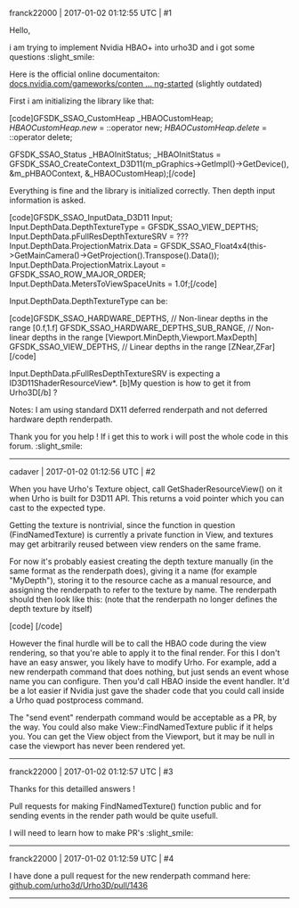 franck22000 | 2017-01-02 01:12:55 UTC | #1

Hello, 

i am trying to implement Nvidia HBAO+ into urho3D and i got some questions :slight_smile: 

Here is the official online documentaiton: [docs.nvidia.com/gameworks/conten ... ng-started](http://docs.nvidia.com/gameworks/content/gameworkslibrary/visualfx/hbao/product.html#getting-started) (slightly outdated)

First i am initializing the library like that: 

[code]GFSDK_SSAO_CustomHeap _HBAOCustomHeap;
_HBAOCustomHeap.new_ = ::operator new;
_HBAOCustomHeap.delete_ = ::operator delete;

GFSDK_SSAO_Status _HBAOInitStatus;
_HBAOInitStatus = GFSDK_SSAO_CreateContext_D3D11(m_pGraphics->GetImpl()->GetDevice(), &m_pHBAOContext, &_HBAOCustomHeap);[/code]

Everything is fine and the library is initialized correctly. Then depth input information is asked.

[code]GFSDK_SSAO_InputData_D3D11 Input;
Input.DepthData.DepthTextureType = GFSDK_SSAO_VIEW_DEPTHS;
Input.DepthData.pFullResDepthTextureSRV = ???
Input.DepthData.ProjectionMatrix.Data = GFSDK_SSAO_Float4x4(this->GetMainCamera()->GetProjection().Transpose().Data());
Input.DepthData.ProjectionMatrix.Layout = GFSDK_SSAO_ROW_MAJOR_ORDER;
Input.DepthData.MetersToViewSpaceUnits = 1.0f;[/code]

Input.DepthData.DepthTextureType can be: 

[code]GFSDK_SSAO_HARDWARE_DEPTHS,                             // Non-linear depths in the range [0.f,1.f]
GFSDK_SSAO_HARDWARE_DEPTHS_SUB_RANGE,                   // Non-linear depths in the range [Viewport.MinDepth,Viewport.MaxDepth]
GFSDK_SSAO_VIEW_DEPTHS,                                 // Linear depths in the range [ZNear,ZFar][/code]

Input.DepthData.pFullResDepthTextureSRV is expecting a ID3D11ShaderResourceView*. [b]My question is how to get it from Urho3D[/b] ? 

Notes: I am using standard DX11 deferred renderpath and not deferred hardware depth renderpath.

Thank you for you help ! If i get this to work i will post the whole code in this forum. :slight_smile:

-------------------------

cadaver | 2017-01-02 01:12:56 UTC | #2

When you have Urho's Texture object, call GetShaderResourceView() on it when Urho is built for D3D11 API. This returns a void pointer which you can cast to the expected type.

Getting the texture is nontrivial, since the function in question (FindNamedTexture) is currently a private function in View, and textures may get arbitrarily reused between view renders on the same frame.

For now it's probably easiest creating the depth texture manually (in the same format as the renderpath does), giving it a name (for example "MyDepth"), storing it to the resource cache as a manual resource, and assigning the renderpath to refer to the texture by name. The renderpath should then look like this: (note that the renderpath no longer defines the depth texture by itself)

[code]
<renderpath>
    <rendertarget name="albedo" sizedivisor="1 1" format="rgba" />
    <rendertarget name="normal" sizedivisor="1 1" format="rgba" />
    <command type="clear" color="fog" depth="1.0" stencil="0" />
    <command type="scenepass" pass="deferred" marktostencil="true" vertexlights="true" metadata="gbuffer">
        <output index="0" name="viewport" />
        <output index="1" name="albedo" />
        <output index="2" name="normal" />
        <output index="3" name="MyDepth" />
    </command>
    <command type="lightvolumes" vs="DeferredLight" ps="DeferredLight">
        <texture unit="albedo" name="albedo" />
        <texture unit="normal" name="normal" />
        <texture unit="depth" name="MyDepth" />
    </command>
    <command type="scenepass" pass="postopaque" />
    <command type="scenepass" pass="refract">
        <texture unit="environment" name="viewport" />
    </command>
    <command type="scenepass" pass="alpha" vertexlights="true" sort="backtofront" metadata="alpha" />
    <command type="scenepass" pass="postalpha" sort="backtofront" />
</renderpath>
[/code]

However the final hurdle will be to call the HBAO code during the view rendering, so that you're able to apply it to the final render. For this I don't have an easy answer, you likely have to modify Urho. For example, add a new renderpath command that does nothing, but just sends an event whose name you can configure. Then you'd call HBAO inside the event handler. It'd be a lot easier if Nvidia just gave the shader code that you could call inside a Urho quad postprocess command.

The "send event" renderpath command would be acceptable as a PR, by the way. You could also make View::FindNamedTexture public if it helps you. You can get the View object from the Viewport, but it may be null in case the viewport has never been rendered yet.

-------------------------

franck22000 | 2017-01-02 01:12:57 UTC | #3

Thanks for this detailled answers ! 

Pull requests for making FindNamedTexture() function public and for sending events in the render path would be quite usefull.

I will need to learn how to make PR's :slight_smile:

-------------------------

franck22000 | 2017-01-02 01:12:59 UTC | #4

I have done a pull request for the new renderpath command here: [github.com/urho3d/Urho3D/pull/1436](https://github.com/urho3d/Urho3D/pull/1436)

-------------------------


